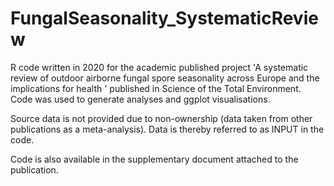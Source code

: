 # FungalSeasonality_SystematicReview
R code written in 2020 for the academic published project 'A systematic review of outdoor airborne fungal spore seasonality across Europe and the implications for health
' published in Science of the Total Environment. Code was used to generate analyses and ggplot visualisations.

Source data is not provided due to non-ownership (data taken from other publications as a meta-analysis). Data is thereby referred to as INPUT in the code.

Code is also available in the supplementary document attached to the publication.
